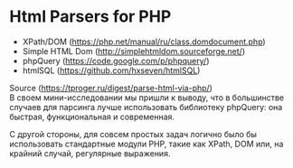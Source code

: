 # Html Parsers for PHP

* XPath/DOM (https://php.net/manual/ru/class.domdocument.php)
* Simple HTML Dom (http://simplehtmldom.sourceforge.net/)
* phpQuery (https://code.google.com/p/phpquery/)
* htmlSQL (https://github.com/hxseven/htmlSQL)

Source (https://tproger.ru/digest/parse-html-via-php/)  
В своем мини-исследовании мы пришли к выводу, что в большинстве случаев для парсинга лучше использовать библиотеку phpQuery: она быстрая, функциональная и современная.

С другой стороны, для совсем простых задач логично было бы использовать стандартные модули PHP, такие как XPath, DOM или, на крайний случай, регулярные выражения.